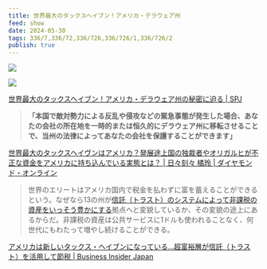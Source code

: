 ```yaml
---
title: 世界最大のタックスヘイブン！アメリカ・デラウェア州
feed: show
date: 2024-05-30
tags: 336/7,336/72,336/726,336/726/1,336/726/2
publish: true
---
```

![](https://sp-journal.com/wp-content/uploads/2024/01/4760bc5954929414e89e4394f3497ba5.jpg)

![](https://sp-journal.com/wp-content/uploads/2024/01/c76b11750ec360dc88299ead78384480.jpg)

[世界最大のタックスヘイブン！アメリカ・デラウェア州の秘密に迫る \| SPJ](https://sp-journal.com/taxhaven-amerika/)

> **「本国で敵対勢力による反乱や侵攻などの緊急事態が発生した場合、あなたの会社の所在地を一時的または恒久的にデラウェア州に移転させることで、当州の法律によってあなたの会社を保護することができます」**

[世界最大のタックスヘイヴンはアメリカ？発展途上国の独裁者やオリガルヒが不正な資金をアメリカに持ち込んでいる実態とは？ \| 日々刻々 橘玲 \| ダイヤモンド・オンライン](https://diamond.jp/articles/-/328716)

> 世界のエリートはアメリカ国内で税金を払わずに富を蓄えることができるという。なぜなら13の州が[信託（トラスト）のシステムによって非課税の資産をいっそう豊かにする](https://www.businessinsider.com/how-americas-richest-family-dynasties-hold-and-grow-wealth-report-2021-6?r=US&IR=T)拠点へと変貌しているか、その変貌の途上にあるからだ。非課税の資産は公共サービスに1ドルも使われることなく、何世代にもわたって増やし続けることができる。

[アメリカは新しいタックス・ヘイブンになっている…超富裕層が信託（トラスト）を活用して節税 \| Business Insider Japan](https://www.businessinsider.jp/post-259924)

